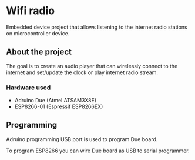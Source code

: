 # Wifi radio

Embedded device project that allows listening to the internet radio stations on microcontroller device.

## About the project

The goal is to create an audio player that can wirelessly connect to the internet and set/update the clock or play internet radio stream.

### Hardware used
- Adruino Due (Atmel ATSAM3X8E)
- ESP8266-01 (Espressif ESP8266EX)

## Programming
Adruino programming USB port is used to program Due board.

To program ESP8266 you can wire Due board as USB to serial programmer.
